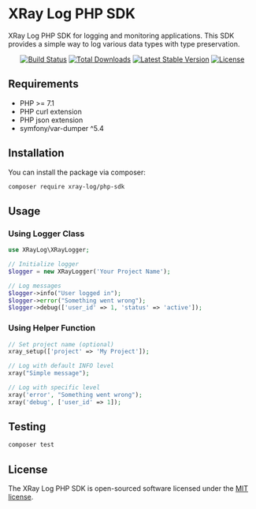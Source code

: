 # XRay Log PHP SDK

XRay Log PHP SDK for logging and monitoring applications. This SDK provides a simple way to log various data types with type preservation.

<p align="center">
<a href="https://github.com/XRay-Log/php-sdk/actions"><img src="https://github.com/XRay-Log/php-sdk/workflows/tests/badge.svg" alt="Build Status"></a>
<a href="https://packagist.org/packages/xray-log/php-sdk"><img src="https://img.shields.io/packagist/dt/xray-log/php-sdk" alt="Total Downloads"></a>
<a href="https://packagist.org/packages/xray-log/php-sdk"><img src="https://img.shields.io/packagist/v/xray-log/php-sdk" alt="Latest Stable Version"></a>
<a href="https://packagist.org/packages/xray-log/php-sdk"><img src="https://img.shields.io/packagist/l/xray-log/php-sdk" alt="License"></a>
</p>

## Requirements

- PHP >= 7.1
- PHP curl extension
- PHP json extension
- symfony/var-dumper ^5.4

## Installation

You can install the package via composer:

```bash
composer require xray-log/php-sdk
```

## Usage

### Using Logger Class

```php
use XRayLog\XRayLogger;

// Initialize logger
$logger = new XRayLogger('Your Project Name');

// Log messages
$logger->info("User logged in");
$logger->error("Something went wrong");
$logger->debug(['user_id' => 1, 'status' => 'active']);
```

### Using Helper Function

```php
// Set project name (optional)
xray_setup(['project' => 'My Project']);

// Log with default INFO level
xray("Simple message");

// Log with specific level
xray('error', "Something went wrong");
xray('debug', ['user_id' => 1]);
```

## Testing

```bash
composer test
```

## License

The XRay Log PHP SDK is open-sourced software licensed under the [MIT license](https://opensource.org/licenses/MIT).